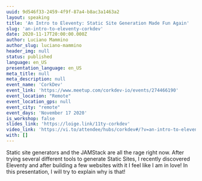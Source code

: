 ```yaml
---
uuid: 9d546f33-2459-4f9f-87a4-b8ac3a1463a2
layout: speaking
title: 'An Intro to Eleventy: Static Site Generation Made Fun Again'
slug: 'an-intro-to-eleventy-corkdev'
date: 2020-11-17T20:00:00.000Z
author: Luciano Mammino
author_slug: luciano-mammino
header_img: null
status: published
language: en_US
presentation_language: en_US
meta_title: null
meta_description: null
event_name: 'CorkDev'
event_link: 'https://www.meetup.com/corkdev-io/events/274466190'
event_location: "Remote"
event_location_gps: null
event_city: "remote"
event_days: 'November 17 2020'
is_workshop: false
slides_link: 'https://loige.link/11ty-corkdev'
video_link: 'https://vi.to/attendee/hubs/corkdev#/?v=an-intro-to-eleventy-348fe9fc-fce2-4815-8732-a7e84bac8d8e'
with: []
---
```


Static site generators and the JAMStack are all the rage right now. After trying several different tools to generate Static Sites, I recently discovered Eleventy and after building a few websites with it I feel like I am in love! In this presentation, I will try to explain why is that!